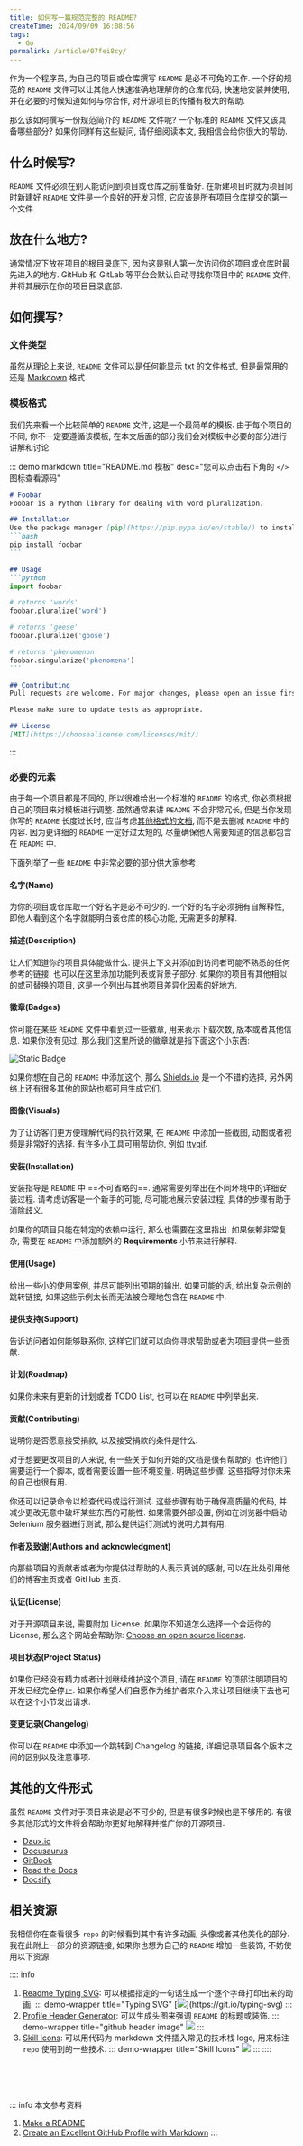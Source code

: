```yaml
---
title: 如何写一篇规范完整的 README?
createTime: 2024/09/09 16:08:56
tags:
  - Go
permalink: /article/07fei8cy/
---
```

作为一个程序员, 为自己的项目或仓库撰写 `README` 是必不可免的工作. 一个好的规范的 `README` 文件可以让其他人快速准确地理解你的仓库代码, 快速地安装并使用, 并在必要的时候知道如何与你合作, 对开源项目的传播有极大的帮助. 

那么该如何撰写一份规范简介的 `README` 文件呢? 一个标准的 `README` 文件又该具备哪些部分? 如果你同样有这些疑问, 请仔细阅读本文, 我相信会给你很大的帮助.
<!-- more -->

## 什么时候写?
`README` 文件必须在别人能访问到项目或仓库之前准备好. 在新建项目时就为项目同时新建好 `README` 文件是一个良好的开发习惯, 它应该是所有项目仓库提交的第一个文件.

## 放在什么地方?
通常情况下放在项目的根目录底下, 因为这是别人第一次访问你的项目或仓库时最先进入的地方. GitHub 和 GitLab 等平台会默认自动寻找你项目中的 `README` 文件, 并将其展示在你的项目目录底部.

## 如何撰写?

### 文件类型
虽然从理论上来说,  `README` 文件可以是任何能显示 txt 的文件格式, 但是最常用的还是 [Markdown](https://commonmark.org/) 格式.

### 模板格式
我们先来看一个比较简单的 `README` 文件, 这是一个最简单的模板. 由于每个项目的不同, 你不一定要遵循该模板, 在本文后面的部分我们会对模板中必要的部分进行讲解和讨论.

::: demo markdown title="README.md 模板" desc="您可以点击右下角的 `</>` 图标查看源码"
```` md
# Foobar
Foobar is a Python library for dealing with word pluralization.

## Installation
Use the package manager [pip](https://pip.pypa.io/en/stable/) to install foobar.
```bash
pip install foobar
```

## Usage
```python
import foobar

# returns 'words'
foobar.pluralize('word')

# returns 'geese'
foobar.pluralize('goose')

# returns 'phenomenon'
foobar.singularize('phenomena')
```

## Contributing
Pull requests are welcome. For major changes, please open an issue first to discuss what you would like to change.

Please make sure to update tests as appropriate.

## License
[MIT](https://choosealicense.com/licenses/mit/)
````
:::

### 必要的元素
由于每一个项目都是不同的, 所以很难给出一个标准的 `README` 的格式, 你必须根据自己的项目来对模板进行调整. 虽然通常来讲 `README` 不会非常冗长, 但是当你发现你写的 `README` 长度过长时, 应当考虑[其他格式的文档](/article/07fei8cy/#其他的文件形式), 而不是去删减 `README` 中的内容. 因为更详细的 `README` 一定好过太短的, 尽量确保他人需要知道的信息都包含在 `README` 中.

下面列举了一些 `README` 中非常必要的部分供大家参考.

#### 名字(Name)
为你的项目或仓库取一个好名字是必不可少的. 一个好的名字必须拥有自解释性, 即他人看到这个名字就能明白该仓库的核心功能, 无需更多的解释.

#### 描述(Description)
让人们知道你的项目具体能做什么. 提供上下文并添加到访问者可能不熟悉的任何参考的链接. 也可以在这里添加功能列表或背景子部分. 如果你的项目有其他相似的或可替换的项目, 这是一个列出与其他项目差异化因素的好地方.

#### 徽章(Badges)
你可能在某些 `README` 文件中看到过一些徽章, 用来表示下载次数, 版本或者其他信息. 如果你没有见过, 那么我们这里所说的徽章就是指下面这个小东西: 

![Static Badge](https://img.shields.io/badge/this_is-a_badge-blue)

如果你想在自己的 `README` 中添加这个, 那么 [Shields.io](https://shields.io/) 是一个不错的选择, 另外网络上还有很多其他的网站也都可用生成它们.

#### 图像(Visuals)
为了让访客们更方便理解代码的执行效果, 在 `README` 中添加一些截图, 动图或者视频是非常好的选择. 有许多小工具可用帮助你, 例如 [ttygif](https://github.com/icholy/ttygif).

#### 安装(Installation)
安装指导是 `README` 中 ==不可省略的==. 通常需要列举出在不同环境中的详细安装过程. 请考虑访客是一个新手的可能, 尽可能地展示安装过程, 具体的步骤有助于消除歧义.

如果你的项目只能在特定的依赖中运行, 那么也需要在这里指出. 如果依赖非常复杂, 需要在 `README` 中添加额外的 **Requirements** 小节来进行解释.

#### 使用(Usage)
给出一些小的使用案例, 并尽可能列出预期的输出. 如果可能的话, 给出复杂示例的跳转链接, 如果这些示例太长而无法被合理地包含在 `README` 中.

#### 提供支持(Support)
告诉访问者如何能够联系你, 这样它们就可以向你寻求帮助或者为项目提供一些贡献.

#### 计划(Roadmap)
如果你未来有更新的计划或者 TODO List, 也可以在 `README` 中列举出来.

#### 贡献(Contributing)

说明你是否愿意接受捐款, 以及接受捐款的条件是什么. 

对于想要更改项目的人来说, 有一些关于如何开始的文档是很有帮助的. 也许他们需要运行一个脚本, 或者需要设置一些环境变量. 明确这些步骤. 这些指导对你未来的自己也很有用. 

你还可以记录命令以检查代码或运行测试. 这些步骤有助于确保高质量的代码, 并减少更改无意中破坏某些东西的可能性. 如果需要外部设置, 例如在浏览器中启动 Selenium 服务器进行测试, 那么提供运行测试的说明尤其有用. 

#### 作者及致谢(Authors and acknowledgment)
向那些项目的贡献者或者为你提供过帮助的人表示真诚的感谢, 可以在此处引用他们的博客主页或者 GitHub 主页.

#### 认证(License)
对于开源项目来说, 需要附加 License. 如果你不知道怎么选择一个合适你的 License, 那么这个网站会帮助你: [Choose an open source license](https://choosealicense.com/).

#### 项目状态(Project Status)
如果你已经没有精力或者计划继续维护这个项目, 请在 `README` 的顶部注明项目的开发已经完全停止. 如果你希望人们自愿作为维护者来介入来让项目继续下去也可以在这个小节发出请求.

#### 变更记录(Changelog)
你可以在 `README` 中添加一个跳转到 Changelog 的链接, 详细记录项目各个版本之间的区别以及注意事项.

## 其他的文件形式
虽然 `README` 文件对于项目来说是必不可少的, 但是有很多时候也是不够用的. 有很多其他形式的文件将会帮助你更好地解释并推广你的开源项目.
- [Daux.io](https://daux.io/)
- [Docusaurus](https://docusaurus.io/)
- [GitBook](https://www.gitbook.com/)
- [Read the Docs](https://about.readthedocs.com/?ref=readthedocs.org)
- [Docsify](https://docsify.js.org/#/)

## 相关资源
我相信你在查看很多 `repo` 的时候看到其中有许多动画, 头像或者其他美化的部分. 我在此附上一部分的资源链接, 如果你也想为自己的 `README` 增加一些装饰, 不妨使用以下资源.

:::: info 
1. [Readme Typing SVG](https://readme-typing-svg.demolab.com/demo/): 可以根据指定的一句话生成一个逐个字母打印出来的动画.
      ::: demo-wrapper title="Typing SVG"
      [![](https://readme-typing-svg.demolab.com?font=Fira+Code&pause=1000&width=435&lines=This+is+a+demo+of+Readme+Typing+SVG.)](https://git.io/typing-svg)
      :::
2. [Profile Header Generator](https://leviarista.github.io/github-profile-header-generator/): 可以生成头图来强调 `README` 的标题或装饰.
      ::: demo-wrapper title="github header image"
      ![](/illustration/github-header-image.png)
      :::
3. [Skill Icons](https://github.com/tandpfun/skill-icons): 可以用代码为 markdown 文件插入常见的技术栈 logo, 用来标注 `repo` 使用到的一些技术.
      ::: demo-wrapper title="Skill Icons"
      [![](https://skillicons.dev/icons?i=js,html,css,wasm)](https://skillicons.dev)
      :::
      ::::

<br /><br /><br />

::: info 本文参考资料
1. [Make a README](https://www.makeareadme.com/)
2. [Create an Excellent GitHub Profile with Markdown](https://learn.adafruit.com/excellent-github-profile/overview)
:::

